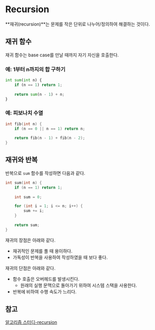 # Recursion

**재귀(recursion)**는 문제를 작은 단위로 나누어/정의하여 해결하는 것이다. 



## 재귀 함수

재귀 함수는 base case를 만날 때까지 자기 자신을 호출한다.



### 예: 1부터 n까지의 합 구하기

```python
int sum(int n) {
    if (n == 1) return 1;
    
    return sum(n - 1) + n;
}
```



### 예: 피보나치 수열

```c
int fib(int n) {
    if (n == 0 || n == 1) return n;
    
    return fib(n - 1) + fib(n - 2);
}
```



## 재귀와 반복

반복으로 `sum` 함수를 작성하면 다음과 같다.

```c
int sum(int n) {
    if (n == 1) return 1;
    
    int sum = 0;

    for (int i = 1; i <= n; i++) {
        sum += i;
    }
    
    return sum;
}
```



재귀의 장점은 아래와 같다.

- 재귀적인 문제를 풀 때 용이하다.
- 가독성이 반복을 사용하여 작성하였을 때 보다 좋다.

재귀의 단점은 아래와 같다.

- 함수 호출은 오버헤드를 발생시킨다.
  - 원래의 실행 문맥으로 돌아가기 위하여 시스템 스택을 사용한다.
- 반복에 비하여 수행 속도가 느리다.



## 참고

[알고리즘 스터디-recursion](https://theubermensch.tistory.com/195?category=880434)

